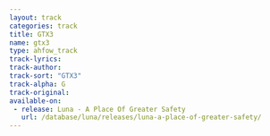 ```yaml
---
layout: track
categories: track
title: GTX3
name: gtx3
type: ahfow_track
track-lyrics: 
track-author: 
track-sort: "GTX3"
track-alpha: G
track-original: 
available-on:
 - release: Luna - A Place Of Greater Safety
   url: /database/luna/releases/luna-a-place-of-greater-safety/
---
```

